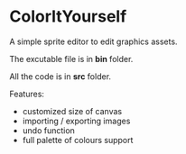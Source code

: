 # ColorItYourself
A simple sprite editor to edit graphics assets.

The excutable file is in **bin** folder.

All the code is in **src** folder.

Features:
- customized size of canvas
- importing / exporting images
- undo function
- full palette of colours support
